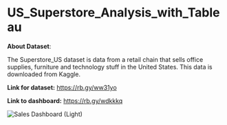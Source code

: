 # US_Superstore_Analysis_with_Tableau

**About Dataset**:

The Superstore_US dataset is data from a retail chain that sells office supplies, furniture and technology stuff in the United States. This data is downloaded from Kaggle.

**Link for dataset:** https://rb.gy/ww31yo

**Link to dashboard:** https://rb.gy/wdkkkq

![Sales Dashboard (Light)](https://github.com/AbhishekTheAnalyst/US_Superstore_Analysis_with_Tableau/assets/109465334/13575fd3-190a-4f9d-bdea-ef5d8eafd296)



